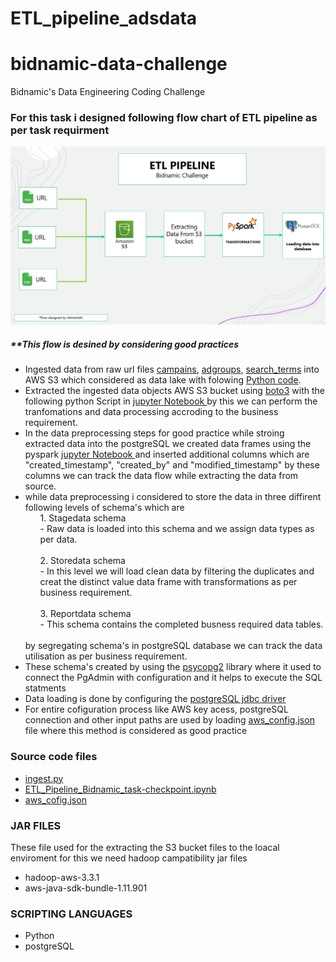 # ETL_pipeline_adsdata


# bidnamic-data-challenge
Bidnamic's Data Engineering Coding Challenge 
<h3>For this task i designed following flow chart of ETL pipeline as per task requirment</h3>

<img src ='https://raw.githubusercontent.com/ABHISHIKTH5C0/bidnamic-data-challenge/master/ETL_flow_chart.jpg'></img>
<h5>**This flow is desined by considering good practices</h5>
<ul>
  <li>Ingested data from raw url files
  <a href="https://raw.githubusercontent.com/bidnamic/bidnamic-data-challenge/master/campaigns.csv">campains</a>,
    <a href="https://raw.githubusercontent.com/bidnamic/bidnamic-data-challenge/master/adgroups.csv"> adgroups</a>,
     <a href="https://raw.githubusercontent.com/bidnamic/bidnamic-data-challenge/master/search_terms.csv"> search_terms</a>
     into AWS S3 which considered as data lake with folowing <a href="https://github.com/ABHISHIKTH5C0/bidnamic-data-challenge/blob/master/ingest.py">Python code</a>.
  </li>
  <li>
  Extracted the ingested data objects AWS S3 bucket using <a href='https://boto3.amazonaws.com/v1/documentation/api/latest/guide/quickstart.html'>boto3</a>
  with the following python Script in <a href="ETL_Pipeline_Bidnamic_task-checkpoint.ipynb">jupyter Notebook </a> 
  by this we can perform the tranfomations and data processing accroding to the business requirement.
  </li>
  
  <li>
  In the data preprocessing steps for good practice while stroing extracted data into the postgreSQL we created data frames using the pyspark 
  <a href="ETL_Pipeline_Bidnamic_task-checkpoint.ipynb">jupyter Notebook </a>
  and  inserted additional columns which are "created_timestamp", "created_by" and "modified_timestamp" by these columns we can track the data flow 
  while extracting the data from source.
  </li>
  <li>
  while data preprocessing i considered to store the data in three diffirent following levels of schema's which are
    <br>
    <ol> 1. Stagedata schema</ol>
    <ul>- Raw data is loaded into this schema and we assign data types as per data. </ul>
    <br>
    <ol> 2. Storedata schema</ol>
    <ul>- In this level we will load clean data by filtering the duplicates and creat the distinct value data frame with transformations as per business requirement.</ul>
    <br>
    <ol> 3. Reportdata schema </ol>
    <ul>- This schema contains the completed busness required data tables.</ul>
    <br>
   by segregating schema's in postgreSQL database we can track the data utilisation as per business requirement.
  </li>
  <li>These schema's created by using the <a href='https://pypi.org/project/psycopg2/'>psycopg2</a> library where it used to connect the PgAdmin with configuration and
  it helps to execute the SQL statments</li>
  <li>Data loading is done by configuring the <a href='https://jdbc.postgresql.org/'> postgreSQL jdbc driver</a></li>
  <li>For entire cofiguration process like AWS key acess, postgreSQL connection and other input paths are used by loading <a href=''>aws_config.json </a></li> file 
  where this method is considered as good practice
</ul>

<h3>Source code files</h3>
  <ul>
  <li><a href='ingest.py'>ingest.py</a></li>
  <li><a href='ETL_Pipeline_Bidnamic_task-checkpoint.ipynb'>ETL_Pipeline_Bidnamic_task-checkpoint.ipynb</a></li>
  <li><a href='aws_cofig.json'>aws_cofig.json</a></li>
  </ul>
 
<h3>JAR FILES</h3>
These file used for the extracting the S3 bucket files to the loacal enviroment for this we need hadoop campatibility jar files
<ul>
<li>hadoop-aws-3.3.1</li>
<li>aws-java-sdk-bundle-1.11.901</li>
</ul>
<h3>SCRIPTING LANGUAGES</h3>
<ul>
<li>Python</li>
<li>postgreSQL</li>
<ul/>

